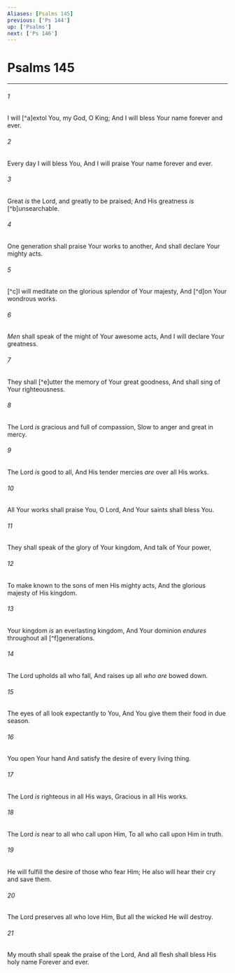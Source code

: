 ```yaml
---
Aliases: [Psalms 145]
previous: ['Ps 144']
up: ['Psalms']
next: ['Ps 146']
---
```

# Psalms 145

***


###### 1 
I will [^a]extol You, my God, O King; And I will bless Your name forever and ever. 

###### 2 
Every day I will bless You, And I will praise Your name forever and ever. 

###### 3 
Great _is_ the Lord, and greatly to be praised; And His greatness _is_ [^b]unsearchable. 

###### 4 
One generation shall praise Your works to another, And shall declare Your mighty acts. 

###### 5 
[^c]I will meditate on the glorious splendor of Your majesty, And [^d]on Your wondrous works. 

###### 6 
_Men_ shall speak of the might of Your awesome acts, And I will declare Your greatness. 

###### 7 
They shall [^e]utter the memory of Your great goodness, And shall sing of Your righteousness. 

###### 8 
The Lord _is_ gracious and full of compassion, Slow to anger and great in mercy. 

###### 9 
The Lord _is_ good to all, And His tender mercies _are_ over all His works. 

###### 10 
All Your works shall praise You, O Lord, And Your saints shall bless You. 

###### 11 
They shall speak of the glory of Your kingdom, And talk of Your power, 

###### 12 
To make known to the sons of men His mighty acts, And the glorious majesty of His kingdom. 

###### 13 
Your kingdom _is_ an everlasting kingdom, And Your dominion _endures_ throughout all [^f]generations. 

###### 14 
The Lord upholds all who fall, And raises up all _who are_ bowed down. 

###### 15 
The eyes of all look expectantly to You, And You give them their food in due season. 

###### 16 
You open Your hand And satisfy the desire of every living thing. 

###### 17 
The Lord _is_ righteous in all His ways, Gracious in all His works. 

###### 18 
The Lord _is_ near to all who call upon Him, To all who call upon Him in truth. 

###### 19 
He will fulfill the desire of those who fear Him; He also will hear their cry and save them. 

###### 20 
The Lord preserves all who love Him, But all the wicked He will destroy. 

###### 21 
My mouth shall speak the praise of the Lord, And all flesh shall bless His holy name Forever and ever.
